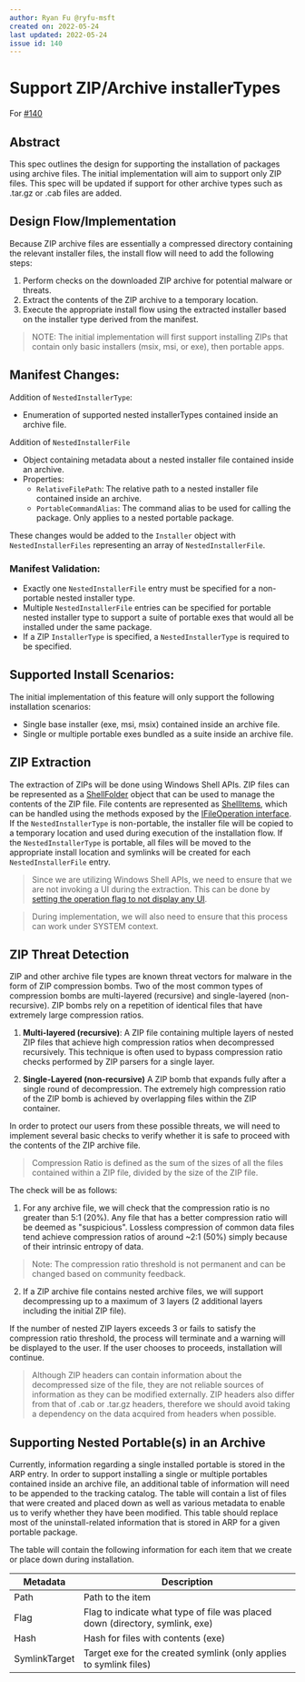 ```yaml
---
author: Ryan Fu @ryfu-msft
created on: 2022-05-24
last updated: 2022-05-24
issue id: 140
---
```


# Support ZIP/Archive installerTypes

For [#140](https://github.com/microsoft/winget-cli/issues/140)

## Abstract
This spec outlines the design for supporting the installation of packages using archive files. The initial implementation will aim to support only ZIP files. This spec will be updated if support for other archive types such as .tar.gz or .cab files are added.

## Design Flow/Implementation

Because ZIP archive files are essentially a compressed directory containing the relevant installer files, the install flow will need to add the following steps:

1. Perform checks on the downloaded ZIP archive for potential malware or threats.
2. Extract the contents of the ZIP archive to a temporary location.
3. Execute the appropriate install flow using the extracted installer based on the installer type derived from the manifest.

>NOTE: The initial implementation will first support installing ZIPs that contain only basic installers (msix, msi, or exe), then portable apps.

## Manifest Changes:
Addition of `NestedInstallerType`:
- Enumeration of supported nested installerTypes contained inside an archive file.

Addition of `NestedInstallerFile`
- Object containing metadata about a nested installer file contained inside an archive. 
- Properties:
    - `RelativeFilePath`: The relative path to a nested installer file contained inside an archive.
    - `PortableCommandAlias`: The command alias to be used for calling the package. Only applies to a nested portable package.

These changes would be added to the `Installer` object with `NestedInstallerFiles` representing an array of `NestedInstallerFile`. 

### Manifest Validation:
- Exactly one `NestedInstallerFile` entry must be specified for a non-portable nested installer type.
- Multiple `NestedInstallerFile` entries can be specified for portable nested installer type to support a suite of portable exes that would all be installed under the same package.
- If a ZIP `InstallerType` is specified, a `NestedInstallerType` is required to be specified.

## Supported Install Scenarios:
The initial implementation of this feature will only support the following installation scenarios:
- Single base installer (exe, msi, msix) contained inside an archive file. 
- Single or multiple portable exes bundled as a suite inside an archive file.

## ZIP Extraction
The extraction of ZIPs will be done using Windows Shell APIs. ZIP files can be represented as a [ShellFolder](https://docs.microsoft.com/en-us/windows/win32/api/shobjidl_core/nn-shobjidl_core-ishellfolder) object that can be used to manage the contents of the ZIP file. File contents are represented as [ShellItems](https://docs.microsoft.com/en-us/windows/win32/api/shobjidl_core/nn-shobjidl_core-ishellitem), which can be handled using the methods exposed by the [IFileOperation interface](https://docs.microsoft.com/en-us/windows/win32/api/shobjidl_core/nn-shobjidl_core-ifileoperation). If the `NestedInstallerType` is non-portable, the installer file will be copied to a temporary location and used during execution of the installation flow. If the `NestedInstallerType` is portable, all files will be moved to the appropriate install location and symlinks will be created for each `NestedInstallerFile` entry.

> Since we are utilizing Windows Shell APIs, we need to ensure that we are not invoking a UI during the extraction. This can be done by [setting the operation flag to not display any UI](https://docs.microsoft.com/en-us/windows/win32/api/shobjidl_core/nf-shobjidl_core-ifileoperation-setoperationflags). 

> During implementation, we will also need to ensure that this process can work under SYSTEM context.

## ZIP Threat Detection
ZIP and other archive file types are known threat vectors for malware in the form of ZIP compression bombs. Two of the most common types of compression bombs are multi-layered (recursive) and single-layered (non-recursive). ZIP bombs rely on a repetition of identical files that have extremely large compression ratios. 

1. **Multi-layered (recursive)**:
A ZIP file containing multiple layers of nested ZIP files that achieve high compression ratios when decompressed recursively. This technique is often used to bypass compression ratio checks performed by ZIP parsers for a single layer.

2. **Single-Layered (non-recursive)**
A ZIP bomb that expands fully after a single round of decompression. The extremely high compression ratio of the ZIP bomb is achieved by overlapping files within the ZIP container. 

In order to protect our users from these possible threats, we will need to implement several basic checks to verify whether it is safe to proceed with the contents of the ZIP archive file.

>Compression Ratio is defined as the sum of the sizes of all the files contained within a ZIP file, divided by the size of the ZIP file.

The check will be as follows:

1. For any archive file, we will check that the compression ratio is no greater than 5:1 (20%). Any file that has a better compression ratio will be deemed as "suspicious". Lossless compression of common data files tend achieve compression ratios of around ~2:1 (50%) simply because of their intrinsic entropy of data. 

>Note: The compression ratio threshold is not permanent and can be changed based on community feedback.
 
2. If a ZIP archive file contains nested archive files, we will support decompressing up to a maximum of 3 layers (2 additional layers including the initial ZIP file). 

If the number of nested ZIP layers exceeds 3 or fails to satisfy the compression ratio threshold, the process will terminate and a warning will be displayed to the user. If the user chooses to proceeds, installation will continue.

> Although ZIP headers can contain information about the decompressed size of the file, they are not reliable sources of information as they can be modified externally. ZIP headers also differ from that of .cab or .tar.gz headers, therefore we should avoid taking a dependency on the data acquired from headers when possible.

## Supporting Nested Portable(s) in an Archive
Currently, information regarding a single installed portable is stored in the ARP entry. In order to support installing a single or multiple portables contained inside an archive file, an additional table of information will need to be appended to the tracking catalog. The table will contain a list of files that were created and placed down as well as various metadata to enable us to verify whether they have been modified. This table should replace most of the uninstall-related information that is stored in ARP for a given portable package. 

The table will contain the following information for each item that we create or place down during installation.

| Metadata    | Description |
| ----------- | ----------- |
| Path      | Path to the item |
| Flag   | Flag to indicate what type of file was placed down (directory, symlink, exe) |
| Hash   | Hash for files with contents (exe) |
| SymlinkTarget | Target exe for the created symlink (only applies to symlink files) |

